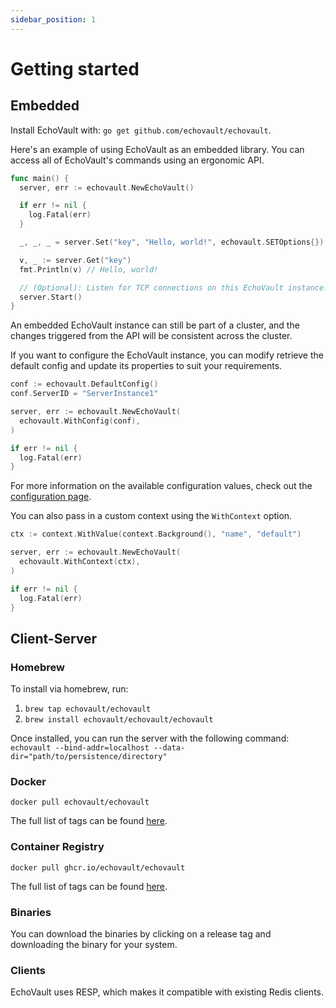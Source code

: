 ```yaml
---
sidebar_position: 1
---
```


# Getting started

## Embedded

Install EchoVault with: `go get github.com/echovault/echovault`.

Here's an example of using EchoVault as an embedded library.
You can access all of EchoVault's commands using an ergonomic API.

```go
func main() {
  server, err := echovault.NewEchoVault()

  if err != nil {
    log.Fatal(err)
  }

  _, _, _ = server.Set("key", "Hello, world!", echovault.SETOptions{})

  v, _ := server.Get("key")
  fmt.Println(v) // Hello, world!

  // (Optional): Listen for TCP connections on this EchoVault instance.
  server.Start()
}
```

An embedded EchoVault instance can still be part of a cluster, and the changes triggered 
from the API will be consistent across the cluster.

If you want to configure the EchoVault instance, you can modify retrieve the default config and 
update its properties to suit your requirements.

```go
conf := echovault.DefaultConfig()
conf.ServerID = "ServerInstance1"

server, err := echovault.NewEchoVault(
  echovault.WithConfig(conf),
)

if err != nil {
  log.Fatal(err)
}
```

For more information on the available configuration values, 
check out the <a href="/docs/configuration">configuration page</a>.

You can also pass in a custom context using the `WithContext` option.

```go
ctx := context.WithValue(context.Background(), "name", "default")

server, err := echovault.NewEchoVault(
  echovault.WithContext(ctx),
)

if err != nil {
  log.Fatal(err)
}
```

## Client-Server

### Homebrew

To install via homebrew, run:
1) `brew tap echovault/echovault`
2) `brew install echovault/echovault/echovault`

Once installed, you can run the server with the following command:
`echovault --bind-addr=localhost --data-dir="path/to/persistence/directory"`

### Docker

`docker pull echovault/echovault`

The full list of tags can be found [here](https://hub.docker.com/r/echovault/echovault/tags).

### Container Registry

`docker pull ghcr.io/echovault/echovault`

The full list of tags can be found [here](https://github.com/EchoVault/EchoVault/pkgs/container/echovault).

### Binaries

You can download the binaries by clicking on a release tag and downloading
the binary for your system.

### Clients

EchoVault uses RESP, which makes it compatible with existing Redis clients.
